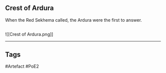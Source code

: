 ## Crest of Ardura
When the Red Sekhema called,
the Ardura were the first to answer.
##
![[Crest of Ardura.png]]

---
## Tags
#Artefact
#PoE2